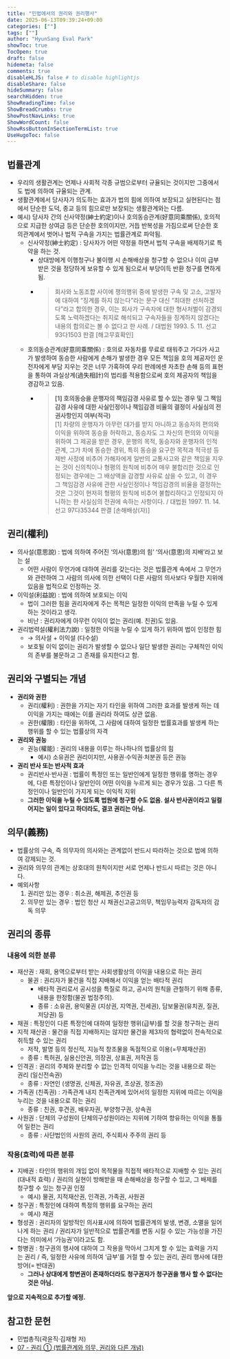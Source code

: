 ```yaml
---
title: "민법에서의 권리와 권리행사"
date: 2025-06-13T09:39:24+09:00
categories: [""]
tags: [""]
author: "HyunSang Eval Park"
showToc: true
TocOpen: true
draft: false
hidemeta: false
comments: true
disableHLJS: false # to disable highlightjs
disableShare: false
hideSummary: false
searchHidden: true
ShowReadingTime: false
ShowBreadCrumbs: true
ShowPostNavLinks: true
ShowWordCount: false
ShowRssButtonInSectionTermList: true
UseHugoToc: false
---
```


## 법률관계

- 우리의 생활관계는 언제나 사회적 각종 규범으로부터 규율되는 것이지만 그중에서도 법에 의하여 규율되는 관계.
- 생활관계에서 당사자가 의도하는 효과가 법의 힘에 의하여 보장되고 실현된다는 점에서 단순한 도덕, 종교 등의 힘으로만 보장되는 생활관계와는 다름.
- 예시) 당사자 간의 신사약정(紳士約定)이나 호의동승관계(好意同乘關係), 호의적으로 지급한 상여금 등은 단순한 호의이지만, 거듭 반복성을 가짐으로써 단순한 호의관계에서 벗어나 법적 구속을 가지는 법률관계로 파악됨.
  - 신사약정(紳士約定) :  당사자가 어떤 약정을 하면서 법적 구속을 배제하기로 특약을 하는 것.
    - 상대방에게 이행청구나 불이행 시 손해배상을 청구할 수 없으나 이미 급부받은 것을 정당하게 보유할 수 있게 됨으로서 부당이득 반환 청구를 면하게 됨.
    - > 회사와 노동조합 사이에 쟁의행위 중에 발생한 구속 및 고소, 고발자에 대하여 “징계를 하지 않는다”라는 문구 대신 “최대한 선처하겠다”라고 합의한 경우, 이는 회사가 구속자에 대한 형사처벌이 감경되도록 노력하겠다는 취지로 해석되고 구속자들을 징계하지 않겠다는 내용의 합의로는 볼 수 없다고 한 사례. / 대법원 1993. 5. 11. 선고 93다1503 판결 [해고무효확인]
  - 호의동승관계(好意同乘關係) : 호의로 자동차를 무료로 태워주고 가다가 사고가 발생하여 동승한 사람에게 손해가 발생한 경우 모든 책임을 호의 제공자인 운전자에게 부담 지우는 것은 너무 가혹하여 우리 판례에센 자초한 손해 등의 표현을 통하여 과실상계(過失相計)의 법리를 적용함으로써 호의 제공자의 책임을 경감하고 있음.
    - >**[1] 호의동승을 운행자의 책임감경 사유로 할 수 있는 경우 및 그 책임감경 사유에 대한 사실인정이나 책임감경 비율의 결정이 사실심의 전권사항인지 여부(적극)**  
    [1] 차량의 운행자가 아무런 대가를 받지 아니하고 동승자의 편의와 이익을 위하여 동승을 허락하고, 동승자도 그 자신의 편의와 이익을 위하여 그 제공을 받은 경우, 운행의 목적, 동승자와 운행자의 인적 관계, 그가 차에 동승한 경위, 특히 동승을 요구한 목적과 적극성 등 제반 사정에 비추어 가해자에게 일반의 교통사고와 같은 책임을 지우는 것이 신의칙이나 형평의 원칙에 비추어 매우 불합리한 것으로 인정되는 경우에는 그 배상액을 감경할 사유로 삼을 수 있고, 이 경우 그 책임감경 사유에 관한 사실인정이나 책임감경의 비율을 결정하는 것은 그것이 현저히 형평의 원칙에 비추어 불합리하다고 인정되지 아니하는 한 사실심의 전권에 속하는 사항이다. / 대법원 1997. 11. 14. 선고 97다35344 판결 [손해배상(자)]

## 권리(權利)

- 의사설(意思說) : 법에 의하여 주어진 ‘의사(意思)의 힘’ ‘의사(意思)의 지배’라고 보는 설
  - 어떤 사람이 무언가에 대하여 권리를 갖는다는 것은 법률관계 속에서 그 무언가와 관련하여 그 사람의 의사에 의한 선택이 다른 사람의 의사보다 우월한 지위에 있음을 법적으로 인정하는 것.
- 이익설(利益說) : 법에 의하여 보호되는 이익
  - 법이 그러한 힘을 권리자에게 주는 목적은 일정한 이익의 만족을 누릴 수 있게 하는 것이라고 생각.
  - 비난 : 권리자에게 아무런 이익이 없는 권리(예. 친권)도 있음.
- 권리법력설(權利法力說) : 일정한 이익을 누릴 수 있게 하기 위하여 법이 인정한 힘
  - → 의사설 + 이익설 (다수설)
  - 보호될 이익 없이는 권리가 발생할 수 없으나 일단 발생한 권리는 구체적인 이익의 존부를 불문하고 그 존재를 유지한다고 함.
  
## 권리와 구별되는 개념

- **권리와 권한**
  - 권리(權利) : 권한을 가지는 자기 타인을 위하여 그러한 효과를 발생케 하는 데 이익을 가지는 때에는 이를 권리라 하여도 상관 없음.
  - 권한(權限) : 타인을 위하여, 그 사람에 대하여 일정한 법률효과를 발생케 하는 행위를 할 수 있는 법률상의 자격
- **권리와 권능**
  - 권능(權能) : 권리의 내용을 이루는 하나하나의 법률상의 힘
    - 예시) 소유권은 권리이지만, 사용권·수익권·처분권 등은 권능
- **권리 반사 또는 반사적 효과**
  - 권리반사·반사권 : 법률이 특정인 또는 일반인에게 일정한 행위를 명하는 경우에, 다른 특정인이나 일반인이 어떤 이익을 누르게 되는 경우가 있음. 그 다른 특정인이나 일반인이 가지게 되는 이익적 지위
  - **그러한 이익을 누릴 수 있도록 법원에 청구할 수도 없음. 설사 반사권이라고 일컬어지는 일이 있다고 하더라도, 결코 권리는 아님.**

## 의무(義務)
- 법률상의 구속, 즉 의무자의 의사와는 관계없이 반드시 따라하는 것으로 법에 의하여 강제되는 것.
- 권리와 의무의 관계는 상호대의 원칙이지만 서로 언제나 반드시 따르는 것은 아니다.
- 예외사항
    1. 권리만 있는 경우 : 취소권, 해제권, 추인권 등
    2. 의무만 있는 경우 : 법인 청산 시 채권신고공고의무, 책임무능력자 감독자의 감독 의무

## 권리의 종류

### 내용에 의한 분류

- 재산권 : 재회, 용역으로부터 받는 사회생활상의 이익을 내용으로 하는 권리
  - 물권 : 권리자가 물건을 직접 지배해서 이익을 얻는 배타적 권리
    - 배타적 권리로서 공시성을 특질로 하고, 공시의 원칙을 관철하기 위해 종류, 내용을 한정함(물권 법정주의).
    - 종류 : 소유권, 용익물권 (지상권, 지역권, 전세권), 담보물권(유치권, 질권, 저당권) 등
- 채권 : 특정인이 다른 특정인에 대하여 일정한 행위(급부)를 할 것을 청구하는 권리
- 지적 재산권 : 물건을 직접 지배하지는 않지만 물건을 제3자의 협력없이 전속적으로 취득할 수 있는 권리
  - 저작, 발명 등의 정신적, 지능적 창조물을 독점적으로 이용(=무체재산권)
  - 종류 : 특허권, 실용신안권, 의장권, 상표권, 저작권 등
- 인격권 : 권리의 주체와 분리할 수 없는 인격적 이익을 누리는 것을 내용으로 하는 권리 (일신전속권)
  - 종류 : 자연인 (생명권, 신체권, 자유권, 초상권, 정조권)
- 가족권 (친족권) : 가족관계 내지 친족관계에 있어서의 일정한 지위에 따르는 이익을 누리는 것을 내용으로 하는 권리
  - 종류 : 친권, 후견권, 배우자권, 부양청구권, 상속권
- 사원권 : 단체의 구성원이 단체의구성원이라는 지위에 기하여 향유하는 이익을 통틀어 일컫는 권리
  - 종류 : 사단법인의 사원의 권리, 주식회사 주주의 권리 등

### 작용(효력)에 따른 분류
- 지배권 : 타인의 행위의 개입 없이 목적물을 직접적 배타적으로 지배할 수 있는 권리 (대내적 효력) / 권리의 실현이 방해받을 때 손해배상을 청구할 수 있고, 그 배제를 청구할 수 있는 청구권 인정
  - 예시) 물권, 지적재산권, 인격권, 가족권, 사원권
- 청구권 : 특정인에 대하여 특정의 행위를 요구하는 권리
  - 예시) 채권
- 형성권 : 권리자의 일방적인 의사표시에 의하여 법률관계의 발생, 변경, 소멸을 일어나게 하는 권리 / 권리자가 일반적으로 법률관계를 변동 시킬 수 있는 가능성을 가진 다는 의미에서 ‘가능권’이라고도 함.
- 항병권 : 청구권의 행사에 대하여 그 작용을 막아서 그치게 할 수 있는 효력을 가지는 권리 / 즉, 일정한 사유에 의하여 ‘급부’를 거절 할 수 있는 권리, 권리 행사에 대한 방어(= 반대권) 
  - **그러나 상대에게 항변권이 존재하더라도 청구권자가 청구권을 행사 할 수 없다는 것은 아님.**

**앞으로 지속적으로 추가할 예정.**

## 참고한 문헌
- 민법총직(곽윤직·김재형 저)
- [07 - 권리 ① (법률관계와 의무, 권리와 다른 개념)](https://blog.naver.com/churi0321/20042240398)